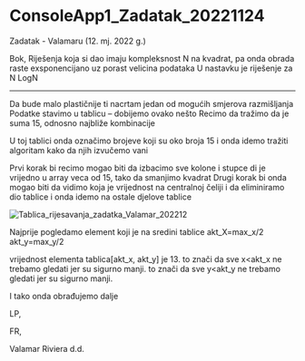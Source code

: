 # ConsoleApp1_Zadatak_20221124

Zadatak - Valamaru (12. mj. 2022 g.)

Bok,
Riješenja koja si dao imaju kompleksnost N na kvadrat, pa onda obrada raste exsponencijano uz porast velicina podataka
U nastavku je riješenje za N LogN

-------------------------
Da bude malo plastičnije ti nacrtam jedan od mogućih smjerova razmišljanja
Podatke stavimo u tablicu – dobijemo ovako nešto
Recimo da tražimo da je suma 15, odnosno najbliže kombinacije

U toj tablici onda označimo brojeve koji su oko broja 15 i onda idemo tražiti algoritam kako da njih izvučemo vani

Prvi korak bi recimo mogao biti da izbacimo sve kolone i stupce di je vrijedno u array veca od 15, tako da smanjimo kvadrat
Drugi korak bi onda mogao biti da vidimo koja je vrijednost na centralnoj čeliji i da eliminiramo dio tablice i onda idemo na ostale djelove tablice

![Tablica_rijesavanja_zadatka_Valamar_202212](https://user-images.githubusercontent.com/1702535/206447362-5fb57a0a-9d0d-47ab-b245-1e4afc1a64dd.jpg)


Najprije pogledamo element koji je na sredini tablice
akt_X=max_x/2
akt_y=max_y/2

vrijednost elementa tablica[akt_x, akt_y] je 13.
to znači da sve x<akt_x ne trebamo gledati jer su sigurno manji.
to znači da sve y<akt_y ne trebamo gledati jer su sigurno manji.

I tako onda obrađujemo dalje

LP,

FR,

Valamar Riviera d.d.
